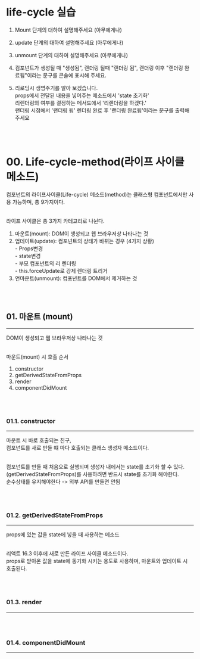 # life-cycle 실습

1. Mount 단계의 대하여 설명해주세요 (아무에게나)

2. update 단계의 대하여 설명해주세요 (아무에게나)

3. unmount 단계의 대하여 설명해주세요 (아무에게나)

4. 컴포넌트가 생성될 때 "생성됨", 랜더링 될때 "랜더링 됨", 랜더링 이후 "랜더링 완료됨"이라는 문구를 콘솔에 표시해 주세요.

5. 리로딩시 생명주기를 알아 보겠습니다. <br/>
props에서 전달된 내용을 넣어주는 메소드에서 'state 초기화' <br/>
리렌더링의 여부를 결정하는 메서드에서 '리렌더링을 하겠다.' <br/> 
랜더링 시점에서 '랜더링 됨' 렌더링 완료 후 '랜더링 완료됨'이라는 문구를 출력해주세요

<br><br>

# 00. Life-cycle-method(라이프 사이클 메소드)
컴포넌트의 라이프사이클(Life-cycle) 메소드(method)는 클래스형 컴포넌트에서만 사용 가능하며, 총 9가지이다. <br/><br/>

라이프 사이클은 총 3가지 카테고리로 나뉜다.
1. 마운트(mount): DOM이 생성되고 웹 브라우저상 나타나는 것
2. 업데이트(update): 컴포넌트의 상태가 바뀌는 경우 (4가지 상황)
<br> - Props변경
<br> - state변경
<br> - 부모 컴포넌트의 리 렌더링
<br> - this.forceUpdate로 강제 렌더링 트리거
3. 언마운트(unmount): 컴포넌트를 DOM에서 제거하는 것

<br><br>

## 01. 마운트 (mount)
<hr>
DOM이 생성되고 웹 브라우저상 나타나는 것 <br><br>

마운트(mount) 시 호출 순서
1. constructor
2. getDerivedStateFromProps
3. render
4. componentDidMount

<br><br>

### 01.1. constructor
<hr>
마운트 시 바로 호출되는 친구, <br>
컴포넌트를 새로 만들 떄 마다 호출되는 클래스 생성자 메소드이다. <br><br>

컴포넌트를 만들 때 처음으로 실행되며 생성자 내에서는 state를 초기화 할 수 있다. <br>
(getDerivedStateFromProps)를 사용하려면 반드시 state를 초기화 해야한다. <br>
순수상태를 유지해야한다 -> 외부 API를 만들면 안됨

<br><br>

### 01.2. getDerivedStateFromProps
<hr>
props에 있는 값을 state에 넣을 때 사용하는 메소드 <br><br>

리액트 16.3 이후에 새로 만든 라이프 사이클 메소드이다. <br>
props로 받아온 값을 state에 동기화 시키는 용도로 사용하며, 마운트와 업데이트 시 호출된다. 

<br><br>

### 01.3. render
<hr>




<br><br>

### 01.4. componentDidMount
<hr>

